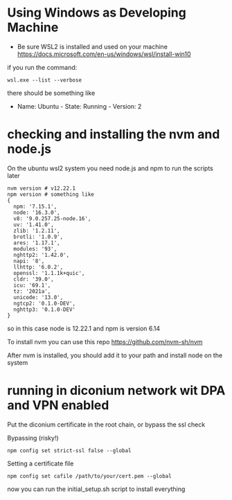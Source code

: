 # Using Windows as Developing Machine

* Be sure WSL2 is installed and used on your machine
<https://docs.microsoft.com/en-us/windows/wsl/install-win10>

if you run the command:
```
wsl.exe --list --verbose
```
there should be something like 

* Name: Ubuntu - State: Running - Version: 2

# checking and installing the nvm and node.js

On the ubuntu wsl2 system you need node.js and npm to run the scripts later

```
nvm version # v12.22.1
npm version # something like
{
  npm: '7.15.1',
  node: '16.3.0',
  v8: '9.0.257.25-node.16',
  uv: '1.41.0',
  zlib: '1.2.11',
  brotli: '1.0.9',
  ares: '1.17.1',
  modules: '93',
  nghttp2: '1.42.0',
  napi: '8',
  llhttp: '6.0.2',
  openssl: '1.1.1k+quic',
  cldr: '39.0',
  icu: '69.1',
  tz: '2021a',
  unicode: '13.0',
  ngtcp2: '0.1.0-DEV',
  nghttp3: '0.1.0-DEV'
}
```
so in this case node is 12.22.1 and npm is version 6.14

To install nvm you can use this repo <https://github.com/nvm-sh/nvm>

After nvm is installed, you should add it to your path and install node on the system

# running in diconium network wit DPA and VPN enabled

Put the diconium certificate in the root chain, or bypass the ssl check

Bypassing (risky!)
```
npm config set strict-ssl false --global
```
Setting a certificate file
```
npm config set cafile /path/to/your/cert.pem --global
```

now you can run the initial_setup.sh script to install everything



